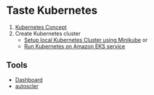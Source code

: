 # Taste Kubernetes

1. [Kubernetes Concept](concepts.md)
2. Create Kubernetes cluster
   * [Setup local Kubernetes Cluster using Minikube](minikube.md) or
   * [Run Kubernetes on Amazon EKS service](eks.md)

## Tools

* [Dashboard](dashboard.md)
* [autoscler](https://github.com/kubernetes/autoscaler/tree/master/cluster-autoscaler/cloudprovider/aws)
